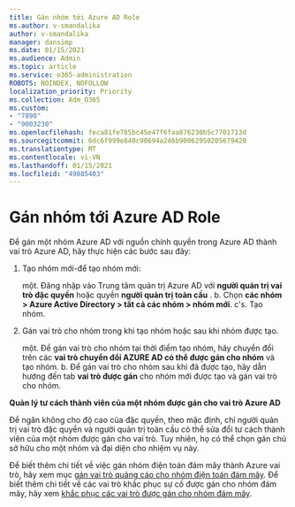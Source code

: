 ```yaml
---
title: Gán nhóm tới Azure AD Role
ms.author: v-smandalika
author: v-smandalika
manager: dansimp
ms.date: 01/15/2021
ms.audience: Admin
ms.topic: article
ms.service: o365-administration
ROBOTS: NOINDEX, NOFOLLOW
localization_priority: Priority
ms.collection: Adm_O365
ms.custom:
- "7898"
- "9003230"
ms.openlocfilehash: feca81fe785bc45e47f6faa876230b5c7701713d
ms.sourcegitcommit: 6dc6f999e840c90694a246b90062950205679420
ms.translationtype: MT
ms.contentlocale: vi-VN
ms.lasthandoff: 01/15/2021
ms.locfileid: "49885403"
---
```

# <a name="assigning-groups-to-azure-ad-role"></a>Gán nhóm tới Azure AD Role

Để gán một nhóm Azure AD với nguồn chính quyền trong Azure AD thành vai trò Azure AD, hãy thực hiện các bước sau đây:

1. Tạo nhóm mới-để tạo nhóm mới:

    một. Đăng nhập vào Trung tâm quản trị Azure AD với **người quản trị vai trò đặc quyền** hoặc quyền **người quản trị toàn cầu** .
    b. Chọn **các nhóm > Azure Active Directory > tất cả các nhóm > nhóm mới**.
    c's. Tạo nhóm.

2. Gán vai trò cho nhóm trong khi tạo nhóm hoặc sau khi nhóm được tạo.

    một. Để gán vai trò cho nhóm tại thời điểm tạo nhóm, hãy chuyển đổi trên các **vai trò chuyển đổi AZURE AD có thể được gán cho nhóm** và tạo nhóm.
    b. Để gán vai trò cho nhóm sau khi đã được tạo, hãy dẫn hướng đến tab **vai trò được gán** cho nhóm mới được tạo và gán vai trò cho nhóm.  

**Quản lý tư cách thành viên của một nhóm được gán cho vai trò Azure AD**

Để ngăn không cho độ cao của đặc quyền, theo mặc định, chỉ người quản trị vai trò đặc quyền và người quản trị toàn cầu có thể sửa đổi tư cách thành viên của một nhóm được gán cho vai trò. Tuy nhiên, họ có thể chọn gán chủ sở hữu cho một nhóm và đại diện cho nhiệm vụ này.

Để biết thêm chi tiết về việc gán nhóm điện toán đám mây thành Azure vai trò, hãy xem mục [gán vai trò quảng cáo cho nhóm điện toán đám mây](https://docs.microsoft.com/azure/active-directory/roles/groups-concept). Để biết thêm chi tiết về các vai trò khắc phục sự cố được gán cho nhóm đám mây, hãy xem [khắc phục các vai trò được gán cho nhóm đám mây](https://docs.microsoft.com/azure/active-directory/roles/groups-faq-troubleshooting).





